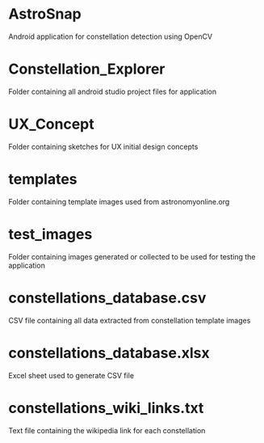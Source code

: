 # AstroSnap
Android application for constellation detection using OpenCV

# Constellation_Explorer
Folder containing all android studio project files for application

# UX_Concept
Folder containing sketches for UX initial design concepts

# templates
Folder containing template images used from astronomyonline.org

# test_images
Folder containing images generated or collected to be used for testing the application

# constellations_database.csv
CSV file containing all data extracted from constellation template images

# constellations_database.xlsx
Excel sheet used to generate CSV file

# constellations_wiki_links.txt
Text file containing the wikipedia link for each constellation
